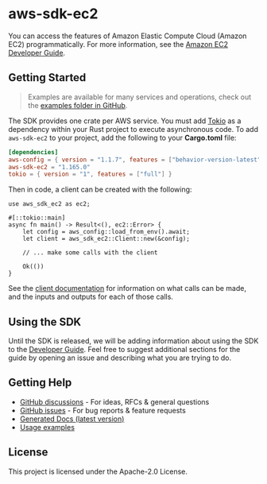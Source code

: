 # aws-sdk-ec2

You can access the features of Amazon Elastic Compute Cloud (Amazon EC2) programmatically. For more information, see the [Amazon EC2 Developer Guide](https://docs.aws.amazon.com/ec2/latest/devguide).

## Getting Started

> Examples are available for many services and operations, check out the
> [examples folder in GitHub](https://github.com/awslabs/aws-sdk-rust/tree/main/examples).

The SDK provides one crate per AWS service. You must add [Tokio](https://crates.io/crates/tokio)
as a dependency within your Rust project to execute asynchronous code. To add `aws-sdk-ec2` to
your project, add the following to your **Cargo.toml** file:

```toml
[dependencies]
aws-config = { version = "1.1.7", features = ["behavior-version-latest"] }
aws-sdk-ec2 = "1.165.0"
tokio = { version = "1", features = ["full"] }
```

Then in code, a client can be created with the following:

```rust,no_run
use aws_sdk_ec2 as ec2;

#[::tokio::main]
async fn main() -> Result<(), ec2::Error> {
    let config = aws_config::load_from_env().await;
    let client = aws_sdk_ec2::Client::new(&config);

    // ... make some calls with the client

    Ok(())
}
```

See the [client documentation](https://docs.rs/aws-sdk-ec2/latest/aws_sdk_ec2/client/struct.Client.html)
for information on what calls can be made, and the inputs and outputs for each of those calls.

## Using the SDK

Until the SDK is released, we will be adding information about using the SDK to the
[Developer Guide](https://docs.aws.amazon.com/sdk-for-rust/latest/dg/welcome.html). Feel free to suggest
additional sections for the guide by opening an issue and describing what you are trying to do.

## Getting Help

* [GitHub discussions](https://github.com/awslabs/aws-sdk-rust/discussions) - For ideas, RFCs & general questions
* [GitHub issues](https://github.com/awslabs/aws-sdk-rust/issues/new/choose) - For bug reports & feature requests
* [Generated Docs (latest version)](https://awslabs.github.io/aws-sdk-rust/)
* [Usage examples](https://github.com/awslabs/aws-sdk-rust/tree/main/examples)

## License

This project is licensed under the Apache-2.0 License.


